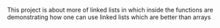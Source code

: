 This project is about more of linked lists in which inside the functions are demonstrating how one can use linked lists which are better than arrays
